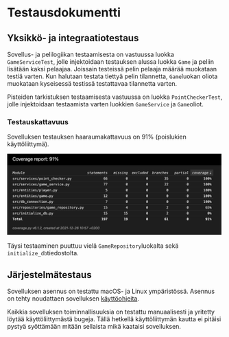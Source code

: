 # Testausdokumentti

## Yksikkö- ja integraatiotestaus

Sovellus- ja pelilogiikan testaamisesta on vastuussa luokka `GameServiceTest`, jolle injektoidaan testauksen alussa luokka `Game` ja peliin lisätään kaksi pelaajaa. Joissain testeissä pelin pelaaja määrää muokataan testiä varten. Kun halutaan testata tiettyä pelin tilannetta, `Game`luokan oliota muokataan kyseisessä testissä testattavaa tilannetta varten.  

Pisteiden tarkistuksen testaamisesta vastuussa on luokka `PointCheckerTest`, jolle injektoidaan testaamista varten luokkien `GameService` ja `Game`oliot.  

### Testauskattavuus

Sovelluksen testauksen haaraumakattavuus on 91% (poislukien käyttöliittymä).  

<img src="https://github.com/ulmala/ot-harjoitustyo/blob/master/dokumentaatio/imgs/coverage_report.png?raw=true" width="500">

Täysi testaaminen puuttuu vielä `GameRepository`luokalta sekä `initialize_db`tiedostolta.  

## Järjestelmätestaus

Sovelluksen asennus on testattu macOS- ja Linux ympäristössä. Asennus on tehty noudattaen sovelluksen [käyttöohjeita](https://github.com/ulmala/ot-harjoitustyo/blob/master/dokumentaatio/käyttöohje.md).  

Kaikkia sovelluksen toiminnallisuuksia on testattu manuaalisesti ja yritetty löytää käyttöliittymästä bugeja. Tällä hetkellä käyttöliittymän kautta ei pitäisi pystyä syöttämään mitään sellaista mikä kaataisi sovelluksen.